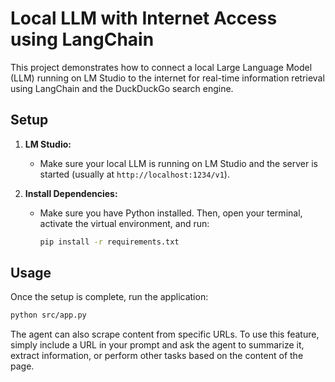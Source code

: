# Local LLM with Internet Access using LangChain

This project demonstrates how to connect a local Large Language Model (LLM) running on LM Studio to the internet for real-time information retrieval using LangChain and the DuckDuckGo search engine.

## Setup

1.  **LM Studio:**
    *   Make sure your local LLM is running on LM Studio and the server is started (usually at `http://localhost:1234/v1`).

2.  **Install Dependencies:**
    *   Make sure you have Python installed. Then, open your terminal, activate the virtual environment, and run:
        ```bash
        pip install -r requirements.txt
        ```

## Usage

Once the setup is complete, run the application:

```bash
python src/app.py
```

The agent can also scrape content from specific URLs. To use this feature, simply include a URL in your prompt and ask the agent to summarize it, extract information, or perform other tasks based on the content of the page.